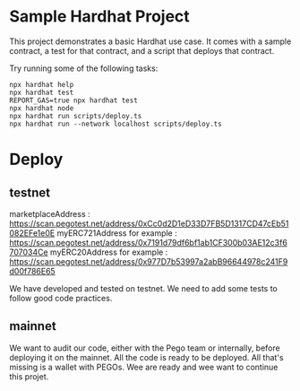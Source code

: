 # Sample Hardhat Project

This project demonstrates a basic Hardhat use case. It comes with a sample contract, a test for that contract, and a script that deploys that contract.

Try running some of the following tasks:

```shell
npx hardhat help
npx hardhat test
REPORT_GAS=true npx hardhat test
npx hardhat node
npx hardhat run scripts/deploy.ts
npx hardhat run --network localhost scripts/deploy.ts
```

# Deploy

## testnet

marketplaceAddress : https://scan.pegotest.net/address/0xCc0d2D1eD33D7FB5D1317CD47cEb51082EFe1e0E
myERC721Address for example : https://scan.pegotest.net/address/0x7191d79df6bf1ab1CF300b03AE12c3f6707034Ce
myERC20Address for example : https://scan.pegotest.net/address/0x977D7b53997a2abB96644978c241F9d00f786E65

We have developed and tested on testnet. We need to add some tests to follow good code practices.

## mainnet

We want to audit our code, either with the Pego team or internally, before deploying it on the mainnet. All the code is ready to be deployed. All that's missing is a wallet with PEGOs. Wee are ready and wee want to continue this projet.
